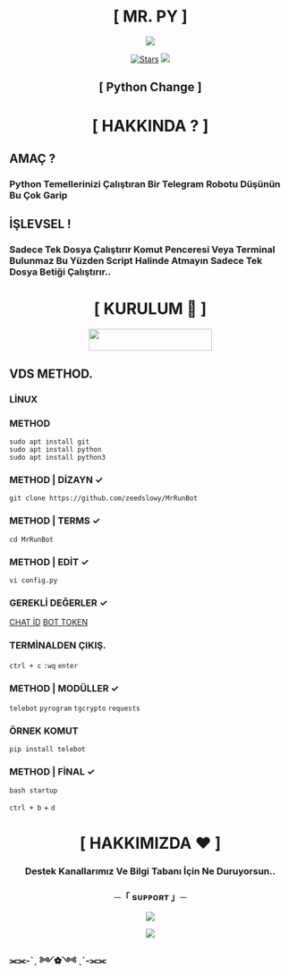 <h1 align="center">[ MR. PY ]</h1>
<p align="center">
  <img src="https://i.hizliresim.com/5h4dhfc.png">
</p>
<p align="center">
<a href="https://github.com/zeedslowy/MrRunBot/stargazers"><img src="https://img.shields.io/github/stars/Noob-Mukesh/MukeshRobot?color=black&logo=github&logoColor=black&style=for-the-badge" alt="Stars" /></a>
<a href="https://github.com/zeedslowy/MrRunBot/network/members"> <img src="https://img.shields.io/github/forks/zeedslowy/MrRunBot?color=black&logo=github&logoColor=black&style=for-the-badge" /></a>
  
<h2 align="center">[ Python Change ]</h2>

<h1 align="center">[ HAKKINDA ? ]</h1>

## AMAÇ ?

### Python Temellerinizi Çalıştıran Bir Telegram Robotu Düşünün Bu Çok Garip

## İŞLEVSEL !

### Sadece Tek Dosya Çalıştırır Komut Penceresi Veya Terminal Bulunmaz Bu Yüzden Script Halinde Atmayın Sadece Tek Dosya Betiği Çalıştırır..

<h1 align="center">[ KURULUM 📒 ]</h1>
  
<p align="center"><a href="https://heroku.com/deploy?template=https://github.com/zeedslowy/MrRunBot"> <img src="https://img.shields.io/badge/Deploy%20To%20Heroku-black?style=for-the-badge&logo=heroku" width="220" height="38.45"/></a></p>

<h2>  VDS METHOD.​ </h2>

### LİNUX 
### METHOD 

```
sudo apt install git
sudo apt install python
sudo apt install python3
```

### METHOD | DİZAYN ✓

```
git clone https://github.com/zeedslowy/MrRunBot
```

### METHOD | TERMS ✓

```
cd MrRunBot
```

### METHOD | EDİT ✓

```
vi config.py
```

### GEREKLİ DEĞERLER ✓
[CHAT İD](t.me/MissRose_bot) 
[BOT TOKEN](t.me/BotFather)

### TERMİNALDEN ÇIKIŞ.

```ctrl + c``` ```:wq``` ```enter```

### METHOD | MODÜLLER ✓
```telebot``` ```pyrogram```
```tgcrypto``` ```requests```

### ÖRNEK KOMUT 
```
pip install telebot
```

### METHOD | FİNAL ✓

```
bash startup
```
```ctrl + b``` + ```d```

<h1 align="center">[ HAKKIMIZDA ❤️ ]</h1>

<h3 align="center"> 
 Destek Kanallarımız Ve Bilgi Tabanı İçin Ne Duruyorsun..
</h3>


<h3 align="center">
    ─「 sᴜᴩᴩᴏʀᴛ 」─
</h3>

<p align="center">
<a href="https://t.me/viosteam"><img src="https://img.shields.io/badge/-DESTEK%20Group-blue.svg?style=for-the-badge&logo=Telegram"></a>
</p>
<p align="center">
<a href="https://t.me/+27846334173"><img src="https://img.shields.io/badge/-OPEARTOR%20ENESPRO-blue.svg?style=for-the-badge&logo=telegram"></a>
</p>

### ⫘⫘-ˋˏ ༻✿༺ ˎˊ-⫘⫘
